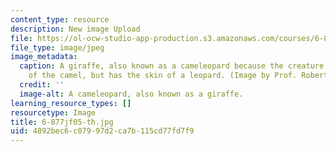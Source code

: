 ```yaml
---
content_type: resource
description: New image Upload
file: https://ol-ocw-studio-app-production.s3.amazonaws.com/courses/6-877j-computational-evolutionary-biology-fall-2005/4892bec6c07997d2ca7b115cd77fd7f9_6-877jf05-th.jpg
file_type: image/jpeg
image_metadata:
  caption: A giraffe, also known as a cameleopard because the creature has the size
    of the camel, but has the skin of a leopard. (Image by Prof. Robert Berwick.)
  credit: ''
  image-alt: A cameleopard, also known as a giraffe.
learning_resource_types: []
resourcetype: Image
title: 6-877jf05-th.jpg
uid: 4892bec6-c079-97d2-ca7b-115cd77fd7f9
---
```

